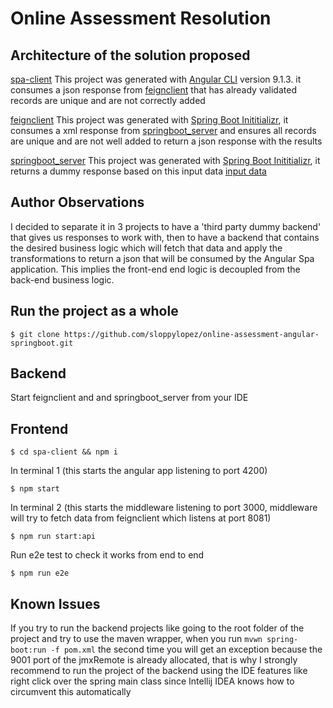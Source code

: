 # Online Assessment Resolution

## Architecture of the solution proposed

[spa-client](https://github.com/sloppylopez/online-assessment-angular-springboot/tree/master/spa-client) This project was generated with [Angular CLI](https://github.com/sloppylopez/online-assessment-angular-springboot/tree/master/angular-cli) version 9.1.3.
it consumes a json response from [feignclient](https://github.com/sloppylopez/online-assessment-angular-springboot/tree/master/feignclient) that has already validated records are unique and are not correctly
added

[feignclient](https://github.com/sloppylopez/online-assessment-angular-springboot/tree/master/feignclient) This project was generated with [Spring Boot Inititializr](https://start.spring.io/), it consumes
a xml response from [springboot_server](https://github.com/sloppylopez/online-assessment-angular-springboot/tree/master/springboot_server) and ensures all records are unique and are not well added to return a json
response with the results

[springboot_server](https://github.com/sloppylopez/online-assessment-angular-springboot/tree/master/springboot_server) This project was generated with [Spring Boot Inititializr](https://start.spring.io/), it returns
a dummy response based on this input data [input data](https://github.com/sloppylopez/springboot_server/blob/master/src/main/resources/data/records.xml)

## Author Observations

I decided to separate it in 3 projects to have a 'third party dummy backend' that gives us responses to work with, then to have a backend that contains the
desired business logic which will fetch that data and apply the transformations to return a json that will be consumed by the Angular Spa application.
This implies the front-end end logic is decoupled from the back-end business logic.

## Run the project as a whole

```
$ git clone https://github.com/sloppylopez/online-assessment-angular-springboot.git
```

## Backend

Start feignclient and and springboot_server from your IDE

## Frontend

```
$ cd spa-client && npm i
```
In terminal 1 (this starts the angular app listening to port 4200) 
```
$ npm start
```

In terminal 2 (this starts the middleware listening to port 3000, middleware will try to fetch data from feignclient which listens at port 8081) 
```
$ npm run start:api
```
Run e2e test to check it works from end to end
```
$ npm run e2e
```

## Known Issues

If you try to run the backend projects like going to the root folder of the project and try to use the maven
wrapper, when you run ```mvwn spring-boot:run -f pom.xml``` the second time you will get an exception because the
9001 port of the jmxRemote is already allocated, that is why I strongly recommend to run the project of the backend
using the IDE features like right click over the spring main class since Intellij IDEA knows how to circumvent this
automatically


